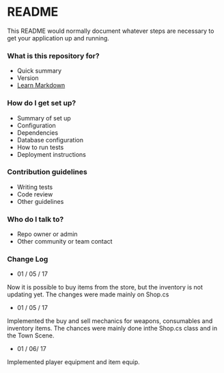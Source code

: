 # README #

This README would normally document whatever steps are necessary to get your application up and running.

### What is this repository for? ###

* Quick summary
* Version
* [Learn Markdown](https://bitbucket.org/tutorials/markdowndemo)

### How do I get set up? ###

* Summary of set up
* Configuration
* Dependencies
* Database configuration
* How to run tests
* Deployment instructions

### Contribution guidelines ###

* Writing tests
* Code review
* Other guidelines

### Who do I talk to? ###

* Repo owner or admin
* Other community or team contact

### Change Log ###

* 01 / 05 / 17

 Now it is possible to buy items from the store, but the inventory is not updating yet. The changes were made mainly on Shop.cs

* 01 / 05 / 17

 Implemented the buy and sell mechanics for weapons, consumables and inventory items. The chances were mainly done inthe Shop.cs class and in the Town Scene.
 
* 01 / 06/ 17

Implemented player equipment and item equip.
